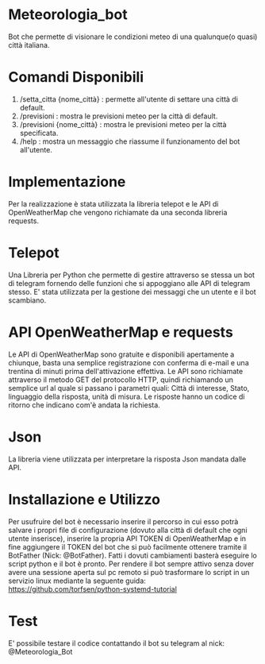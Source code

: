 # Meteorologia_bot

Bot che permette di visionare le condizioni meteo di una qualunque(o quasi) città italiana.

# Comandi Disponibili

1. /setta_citta {nome_città} : permette all'utente di settare una città di default.
2. /previsioni : mostra le previsioni meteo per la città di default.
3. /previsioni {nome_città} : mostra le previsioni meteo per la città specificata.
4. /help : mostra un messaggio che riassume il funzionamento del bot all'utente.

# Implementazione

Per la realizzazione è stata utilizzata la libreria telepot e le API di OpenWeatherMap che vengono richiamate da una seconda libreria requests.

# Telepot

Una Libreria per Python che permette di gestire attraverso se stessa un bot di telegram fornendo delle funzioni che si appoggiano alle API di telegram stesso.
E' stata utilizzata per la gestione dei messaggi che un utente e il bot scambiano.

# API OpenWeatherMap e requests

Le API di OpenWeatherMap sono gratuite e disponibili apertamente a chiunque, basta una semplice registrazione con conferma di e-mail e una trentina di minuti prima dell'attivazione effettiva.
Le API sono richiamate attraverso il metodo GET del protocollo HTTP, quindi richiamando un semplice url al quale si passano i parametri quali: Città di interesse, Stato, linguaggio della risposta, unità di misura.
Le risposte hanno un codice di ritorno che indicano com'è andata la richiesta.

# Json

La libreria viene utilizzata per interpretare la risposta Json mandata dalle API.

# Installazione e Utilizzo

Per usufruire del bot è necessario inserire il percorso in cui esso potrà salvare i propri file di configurazione (dovuto alla città di default che ogni utente inserisce), inserire la propria API TOKEN di OpenWeatherMap e in fine aggiungere il TOKEN del bot che si può facilmente ottenere tramite il BotFather (Nick: @BotFather).
Fatti i dovuti cambiamenti basterà eseguire lo script python e il bot è pronto.
Per rendere il bot sempre attivo senza dover avere una sessione aperta sul pc remoto si può trasformare lo script in un servizio linux mediante la seguente guida: https://github.com/torfsen/python-systemd-tutorial

# Test
E' possibile testare il codice contattando il bot su telegram al nick: @Meteorologia_Bot
